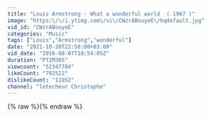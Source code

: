 ```yaml
---
title: "Louis Armstrong - What a wonderful world  ( 1967 )"
image: "https:\/\/i.ytimg.com\/vi\/CWzrABouyeE\/hqdefault.jpg"
vid_id: "CWzrABouyeE"
categories: "Music"
tags: ["Louis","Armstrong","wonderful"]
date: "2021-10-20T22:58:00+03:00"
vid_date: "2016-08-07T18:54:05Z"
duration: "PT2M30S"
viewcount: "52347784"
likeCount: "792522"
dislikeCount: "11052"
channel: "letecheur Christophe"
---
```

{% raw %}{% endraw %}
